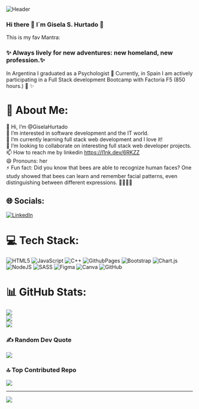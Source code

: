 ![Header](./your-header-image-name.png)


### Hi there 👋 I´m Gisela S. Hurtado 🧡

This is my fav Mantra: 
### ✨ Always lively for new adventures: new homeland, new profession.✨
In Argentina I graduated as a Psychologist 🧠
Currently, in Spain I am actively participating in a Full Stack development Bootcamp with Factoria F5 (850 hours.) 🥰 ✨


# 💫 About Me:
👋 Hi, I’m @GiselaHurtado<br>👀 I’m interested in software development and the IT world.<br>🌱 I’m currently learning full stack web development and I love it!<br>💞️ I’m looking to collaborate on interesting full stack web developer projects.<br>📫 How to reach me by linkedin https://l1nk.dev/6RKZZ<br>😄 Pronouns: her<br>⚡ Fun fact: Did you know that bees are able to recognize human faces? One study showed that bees can learn and remember facial patterns, even distinguishing between different expressions. 🐝👀💥🤯<br>


## 🌐 Socials:
[![LinkedIn](https://img.shields.io/badge/LinkedIn-%230077B5.svg?logo=linkedin&logoColor=white)](https://linkedin.com/in/www.linkedin.com/in/gisela-hurtado-ela11ian) 

# 💻 Tech Stack:
![HTML5](https://img.shields.io/badge/html5-%23E34F26.svg?style=for-the-badge&logo=html5&logoColor=white) ![JavaScript](https://img.shields.io/badge/javascript-%23323330.svg?style=for-the-badge&logo=javascript&logoColor=%23F7DF1E) ![C++](https://img.shields.io/badge/c++-%2300599C.svg?style=for-the-badge&logo=c%2B%2B&logoColor=white) ![GithubPages](https://img.shields.io/badge/github%20pages-121013?style=for-the-badge&logo=github&logoColor=white) ![Bootstrap](https://img.shields.io/badge/bootstrap-%238511FA.svg?style=for-the-badge&logo=bootstrap&logoColor=white) ![Chart.js](https://img.shields.io/badge/chart.js-F5788D.svg?style=for-the-badge&logo=chart.js&logoColor=white) ![NodeJS](https://img.shields.io/badge/node.js-6DA55F?style=for-the-badge&logo=node.js&logoColor=white) ![SASS](https://img.shields.io/badge/SASS-hotpink.svg?style=for-the-badge&logo=SASS&logoColor=white) ![Figma](https://img.shields.io/badge/figma-%23F24E1E.svg?style=for-the-badge&logo=figma&logoColor=white) ![Canva](https://img.shields.io/badge/Canva-%2300C4CC.svg?style=for-the-badge&logo=Canva&logoColor=white) ![GitHub](https://img.shields.io/badge/github-%23121011.svg?style=for-the-badge&logo=github&logoColor=white)
# 📊 GitHub Stats:
![](https://github-readme-stats.vercel.app/api?username=GiselaHurtado&theme=radical&hide_border=true&include_all_commits=true&count_private=false)<br/>
![](https://github-readme-streak-stats.herokuapp.com/?user=GiselaHurtado&theme=radical&hide_border=true)<br/>
![](https://github-readme-stats.vercel.app/api/top-langs/?username=GiselaHurtado&theme=radical&hide_border=true&include_all_commits=true&count_private=false&layout=compact)

### ✍️ Random Dev Quote
![](https://quotes-github-readme.vercel.app/api?type=horizontal&theme=radical)

### 🔝 Top Contributed Repo
![](https://github-contributor-stats.vercel.app/api?username=GiselaHurtado&limit=5&theme=dark&combine_all_yearly_contributions=true)

---
[![](https://visitcount.itsvg.in/api?id=GiselaHurtado&icon=6&color=11)](https://visitcount.itsvg.in)

<!-- Proudly created with GPRM ( https://gprm.itsvg.in ) -->
